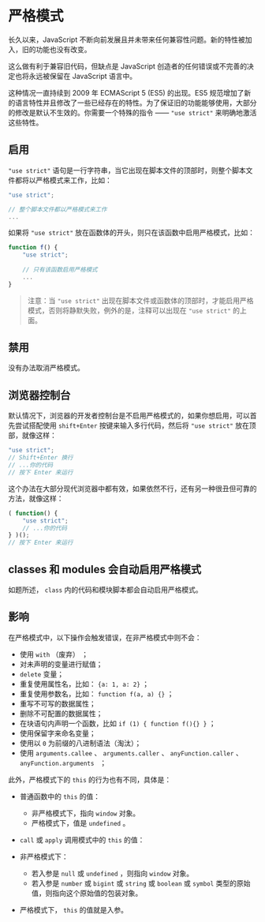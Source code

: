 # 严格模式

长久以来，JavaScript 不断向前发展且并未带来任何兼容性问题。新的特性被加入，旧的功能也没有改变。

这么做有利于兼容旧代码，但缺点是 JavaScript 创造者的任何错误或不完善的决定也将永远被保留在 JavaScript 语言中。

这种情况一直持续到 2009 年 ECMAScript 5 (ES5) 的出现。ES5 规范增加了新的语言特性并且修改了一些已经存在的特性。为了保证旧的功能能够使用，大部分的修改是默认不生效的。你需要一个特殊的指令 —— `"use strict"` 来明确地激活这些特性。

## 启用

`"use strict"` 语句是一行字符串，当它出现在脚本文件的顶部时，则整个脚本文件都将以严格模式来工作，比如：

```js
"use strict";

// 整个脚本文件都以严格模式来工作
...
```

如果将 `"use strict"` 放在函数体的开头，则只在该函数中启用严格模式，比如：

```js
function f() {
    "use strict";
    
    // 只有该函数启用严格模式
    ...
}
```

> 注意：当 `"use strict"` 出现在脚本文件或函数体的顶部时，才能启用严格模式，否则将静默失败，例外的是，注释可以出现在 `"use strict"` 的上面。

## 禁用

没有办法取消严格模式。

## 浏览器控制台

默认情况下，浏览器的开发者控制台是不启用严格模式的，如果你想启用，可以首先尝试搭配使用 `shift+Enter` 按键来输入多行代码，然后将 `"use strict"` 放在顶部，就像这样：

```js
"use strict";
// Shift+Enter 换行
// ...你的代码
// 按下 Enter 来运行
```

这个办法在大部分现代浏览器中都有效，如果依然不行，还有另一种很丑但可靠的方法，就像这样：

```js
( function() {
    "use strict";
    // ...你的代码
} )();
// 按下 Enter 来运行
```

## classes 和 modules 会自动启用严格模式

如题所述， `class` 内的代码和模块脚本都会自动启用严格模式。

## 影响

在严格模式中，以下操作会触发错误，在非严格模式中则不会：

- 使用 `with` （废弃） ；
- 对未声明的变量进行赋值；
-  `delete` 变量；
- 重复使用属性名，比如：  `{a: 1, a: 2}` ；
- 重复使用参数名，比如：  `function f(a, a) {}` ；
- 重写不可写的数据属性；
- 删除不可配置的数据属性；
- 在块语句内声明一个函数，比如 `if (1) { function f(){} }` ；
- 使用保留字来命名变量；
- 使用以  `0` 为前缀的八进制语法（淘汰）；
- 使用  `arguments.callee`  、  `arguments.caller`  、  `anyFunction.caller`  、  `anyFunction.arguments ` ；

此外，严格模式下的 `this` 的行为也有不同，具体是：

- 普通函数中的 `this` 的值：
  - 非严格模式下，指向 `window` 对象。
  - 严格模式下，值是 `undefined` 。

-  `call` 或 `apply` 调用模式中的 `this` 的值：
  - 非严格模式下：
    - 若入参是 `null` 或 `undefined` ，则指向 `window` 对象。
    - 若入参是 `number` 或 `bigint` 或 `string` 或 `boolean` 或 `symbol` 类型的原始值，则指向这个原始值的包装对象。
  - 严格模式下， `this` 的值就是入参。